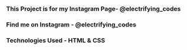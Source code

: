 ### This Project is for my Instagram Page- @electrifying_codes

### Find me on Instagram - @electrifying_codes
### Technologies Used - HTML & CSS

